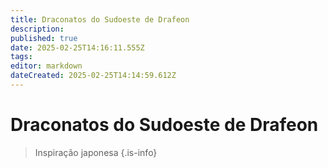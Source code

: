 ```yaml
---
title: Draconatos do Sudoeste de Drafeon
description: 
published: true
date: 2025-02-25T14:16:11.555Z
tags: 
editor: markdown
dateCreated: 2025-02-25T14:14:59.612Z
---
```


# Draconatos do Sudoeste de Drafeon
> Inspiração japonesa
{.is-info}